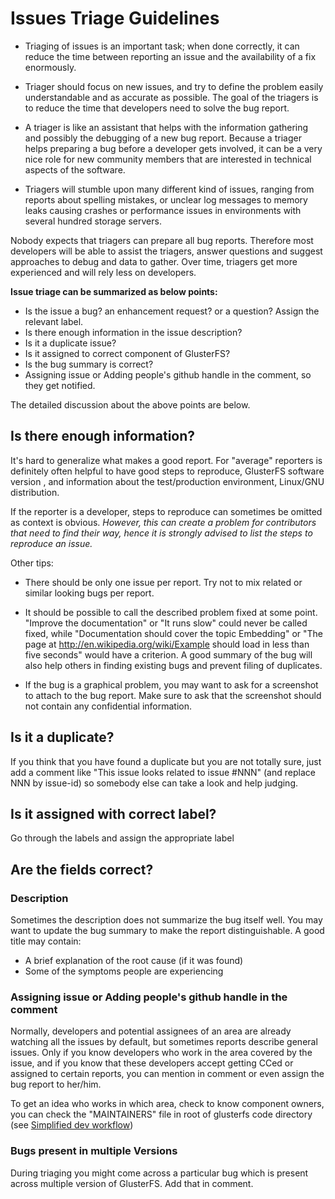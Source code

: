 # Issues Triage Guidelines

- Triaging of issues is an important task; when done correctly, it can
  reduce the time between reporting an issue and the availability of a
  fix enormously.

- Triager should focus on new issues, and try to define the problem
  easily understandable and as accurate as possible. The goal of the
  triagers is to reduce the time that developers need to solve the bug
  report.

- A triager is like an assistant that helps with the information
  gathering and possibly the debugging of a new bug report. Because a
  triager helps preparing a bug before a developer gets involved, it
  can be a very nice role for new community members that are
  interested in technical aspects of the software.

- Triagers will stumble upon many different kind of issues, ranging
  from reports about spelling mistakes, or unclear log messages to
  memory leaks causing crashes or performance issues in environments
  with several hundred storage servers.

Nobody expects that triagers can prepare all bug reports. Therefore most
developers will be able to assist the triagers, answer questions and
suggest approaches to debug and data to gather. Over time, triagers get
more experienced and will rely less on developers.

**Issue triage can be summarized as below points:**

- Is the issue a bug? an enhancement request? or a question? Assign the relevant label.
- Is there enough information in the issue description?
- Is it a duplicate issue?
- Is it assigned to correct component of GlusterFS?
- Is the bug summary is correct?
- Assigning issue or Adding people's github handle in the comment, so they get notified.

The detailed discussion about the above points are below.

## Is there enough information?

It's hard to generalize what makes a good report. For "average"
reporters is definitely often helpful to have good steps to reproduce,
GlusterFS software version , and information about the test/production
environment, Linux/GNU distribution.

If the reporter is a developer, steps to reproduce can sometimes be
omitted as context is obvious. _However, this can create a problem for
contributors that need to find their way, hence it is strongly advised
to list the steps to reproduce an issue._

Other tips:

- There should be only one issue per report. Try not to mix related or
  similar looking bugs per report.

- It should be possible to call the described problem fixed at some
  point. "Improve the documentation" or "It runs slow" could never be
  called fixed, while "Documentation should cover the topic Embedding"
  or "The page at <http://en.wikipedia.org/wiki/Example> should load
  in less than five seconds" would have a criterion. A good summary of
  the bug will also help others in finding existing bugs and prevent
  filing of duplicates.

- If the bug is a graphical problem, you may want to ask for a
  screenshot to attach to the bug report. Make sure to ask that the
  screenshot should not contain any confidential information.

## Is it a duplicate?

If you think that you have found a duplicate but you are not totally
sure, just add a comment like "This issue looks related to issue #NNN" (and
replace NNN by issue-id) so somebody else can take a look and help judging.

## Is it assigned with correct label?

Go through the labels and assign the appropriate label

## Are the fields correct?

### Description

Sometimes the description does not summarize the bug itself well. You may
want to update the bug summary to make the report distinguishable. A
good title may contain:

- A brief explanation of the root cause (if it was found)
- Some of the symptoms people are experiencing

### Assigning issue or Adding people's github handle in the comment

Normally, developers and potential assignees of an area are already
watching all the issues by default, but sometimes reports describe general
issues. Only if you know developers who work in the area covered by the
issue, and if you know that these developers accept getting CCed or assigned
to certain reports, you can mention in comment or even assign the bug report
to her/him.

To get an idea who works in which area, check to know component owners,
you can check the "MAINTAINERS" file in root of glusterfs code directory
(see [Simplified dev workflow](../Developer-guide/Simplified-Development-Workflow.md))

### Bugs present in multiple Versions

During triaging you might come across a particular bug which is present
across multiple version of GlusterFS. Add that in comment.
